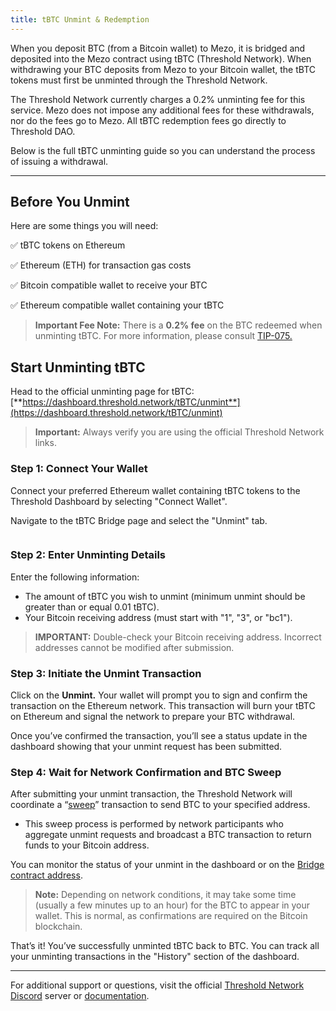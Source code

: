 ```yaml
---
title: tBTC Unmint & Redemption
---
```


When you deposit BTC (from a Bitcoin wallet) to Mezo, it is bridged and deposited into the Mezo contract using tBTC (Threshold Network). When withdrawing your BTC deposits from Mezo to your Bitcoin wallet, the tBTC tokens must first be unminted through the Threshold Network.

The Threshold Network currently charges a 0.2% unminting fee for this service. Mezo does not impose any additional fees for these withdrawals, nor do the fees go to Mezo. All tBTC redemption fees go directly to Threshold DAO.&#x20;

Below is the full tBTC unminting guide so you can understand the process of issuing a withdrawal.

***

## Before You Unmint

Here are some things you will need:

✅ tBTC tokens on Ethereum

✅ Ethereum (ETH) for transaction gas costs

✅ Bitcoin compatible wallet to receive your BTC

✅ Ethereum compatible wallet containing your tBTC

> **Important Fee Note:** There is a **0.2% fee** on the BTC redeemed when unminting tBTC. For more information, please consult [TIP-075. ](https://forum.threshold.network/t/tip-075-tbtc-bridge-fee-holiday-part-2/803)

## Start Unminting tBTC

Head to the official unminting page for tBTC: [**https://dashboard.threshold.network/tBTC/unmint**](https://dashboard.threshold.network/tBTC/unmint)

> **Important:** Always verify you are using the official Threshold Network links.

### Step 1: Connect Your Wallet

Connect your preferred Ethereum wallet containing tBTC tokens to the Threshold Dashboard by selecting "Connect Wallet".

Navigate to the tBTC Bridge page and select the "Unmint" tab.

<figure><img src="../../.gitbook/assets/Screenshot 2025-01-15 at 3.50.46 PM.png" alt=""><figcaption></figcaption></figure>

### Step 2: Enter Unminting Details

Enter the following information:

* The amount of tBTC you wish to unmint (minimum unmint should be greater than or equal 0.01 tBTC).&#x20;
* Your Bitcoin receiving address (must start with "1", "3", or "bc1").&#x20;

> **IMPORTANT:** Double-check your Bitcoin receiving address. Incorrect addresses cannot be modified after submission.

### Step 3: Initiate the Unmint Transaction

Click on the **Unmint.** Your wallet will prompt you to sign and confirm the transaction on the Ethereum network. This transaction will burn your tBTC on Ethereum and signal the network to prepare your BTC withdrawal.

Once you’ve confirmed the transaction, you’ll see a status update in the dashboard showing that your unmint request has been submitted.

### Step 4: Wait for Network Confirmation and BTC Sweep

After submitting your unmint transaction, the Threshold Network will coordinate a “[sweep](https://docs.threshold.network/applications/tbtc-v2/sweeping)” transaction to send BTC to your specified address.

* This sweep process is performed by network participants who aggregate unmint requests and broadcast a BTC transaction to return funds to your Bitcoin address.

You can monitor the status of your unmint in the dashboard or on the [Bridge contract address](https://etherscan.io/address/0x5e4861a80B55f035D899f66772117F00FA0E8e7B).&#x20;

> **Note:** Depending on network conditions, it may take some time (usually a few minutes up to an hour) for the BTC to appear in your wallet. This is normal, as confirmations are required on the Bitcoin blockchain.

That’s it! You’ve successfully unminted tBTC back to BTC. You can track all your unminting transactions in the "History" section of the dashboard.&#x20;

***

For additional support or questions, visit the official [Threshold Network Discord](https://discord.com/invite/threshold) server or [documentation](https://app.gitbook.com/u/oR80Il8QsGRsdIkALflyKYt3rty1).
